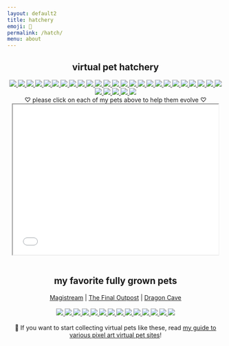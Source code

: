 ```yaml
---
layout: default2
title: hatchery
emoji: 🐣
permalink: /hatch/
menu: about
---
```

<center>
    <h2>virtual pet hatchery</h2>
    <div class="hatchery">
        <a target="other" href='https://finaloutpost.net/view/JgFiR#main'>
            <img src='https://finaloutpost.net/s/JgFiR.png'>
        </a>
        <a target="other" href='https://finaloutpost.net/view/PnY6A#main'>
            <img src='https://finaloutpost.net/s/PnY6A.png'>
        </a>
        <a target="other" href='https://finaloutpost.net/view/z42Vp#main'>
            <img src='https://finaloutpost.net/s/z42Vp.png'>
        </a>
        <a target="other" href='https://finaloutpost.net/view/eFRnw#main'>
            <img src='https://finaloutpost.net/s/eFRnw.png'>
        </a>
        <a target="other" href='https://finaloutpost.net/view/hIai7#main'>
            <img src='https://finaloutpost.net/s/hIai7.png'>
        </a>
        <a target="other" href='https://finaloutpost.net/view/WjKQM#main'>
            <img src='https://finaloutpost.net/s/WjKQM.png'>
        </a>
        <a target="other" href='https://finaloutpost.net/view/9U0Yy#main'>
            <img src='https://finaloutpost.net/s/9U0Yy.png'>
        </a>
        <a target="other" href='https://finaloutpost.net/view/pqhka#main'>
            <img src='https://finaloutpost.net/s/pqhka.png'>
        </a>
        <a target="other" href='https://finaloutpost.net/view/9Z1vj#main'>
            <img src='https://finaloutpost.net/s/9Z1vj.png'>
        </a>
        <a target="other" href='https://finaloutpost.net/view/cY7UP#main'>
            <img src='https://finaloutpost.net/s/cY7UP.png'>
        </a>
        <a target="other" href='https://finaloutpost.net/view/fgoZb#main'>
            <img src='https://finaloutpost.net/s/fgoZb.png'>
        </a>
        <a target="other" href='https://finaloutpost.net/view/sogYi#main'>
            <img src='https://finaloutpost.net/s/sogYi.png'>
        </a>
        <a target="other" href='https://finaloutpost.net/view/rxO33#main'>
            <img src='https://finaloutpost.net/s/rxO33.png'>
        </a>
        <a target="other" href="https://dragcave.net/view/5U3LM#middle">
            <img src="https://dragcave.net/image/5U3LM.gif" style="border-width:0"/>
        </a>
        <a target="other" href="https://dragcave.net/view/CbbEA#middle">
            <img src="https://dragcave.net/image/CbbEA.gif" style="border-width:0"/>
        </a>
        <a target="other" href="https://dragcave.net/view/sgRWh#middle">
            <img src="https://dragcave.net/image/sgRWh.gif" style="border-width:0"/>
        </a>
        <a target="other" href="https://dragcave.net/view/nY0RQ#middle">
            <img src="https://dragcave.net/image/nY0RQ.gif" style="border-width:0"/>
        </a>
        <a target="other" href="https://dragcave.net/view/Oo5SG#middle">
            <img src="https://dragcave.net/image/Oo5SG.gif" style="border-width:0"/>
        </a>
        <a target="other" href="https://dragcave.net/view/1qdkK#middle">
            <img src="https://dragcave.net/image/1qdkK.gif" style="border-width:0"/>
        </a>
        <a target="other" href="https://dragcave.net/view/aM7wU#middle">
            <img src="https://dragcave.net/image/aM7wU.gif" style="border-width:0"/>
        </a>
        <a target="other" href="https://dragcave.net/view/z874l#middle">
            <img src="https://dragcave.net/image/z874l.gif" style="border-width:0"/>
        </a>
        <a target="other" href="https://dragcave.net/view/wB57J#middle">
            <img src="https://dragcave.net/image/wB57J.gif" style="border-width:0"/>
        </a>
        <a target="other" href="https://dragcave.net/view/7HcCV#middle">
            <img src="https://dragcave.net/image/7HcCV.gif" style="border-width:0"/>
        </a>
        <a target="other" href="https://dragcave.net/view/9yBR1#middle">
            <img src="https://dragcave.net/image/9yBR1.gif" style="border-width:0"/>
        </a>
        <a target="other" href="https://dragcave.net/view/iojup#middle">
            <img src="https://dragcave.net/image/iojup.gif" style="border-width:0"/>
        </a>
        <a target="other" href="http://magistream.com/creature/14241977#page-body">
            <img src="http://magistream.com/img/14241977.gif"/>
        </a>
        <a target="other" href="http://magistream.com/creature/14242301#page-body">
            <img src="http://magistream.com/img/14242301.gif"/>
        </a>
        <a target="other" href="http://magistream.com/creature/14241973#page-body">
            <img src="http://magistream.com/img/14241973.gif"/>
        </a>
        <a target="other" href="http://magistream.com/creature/14241985#page-body">
            <img src="http://magistream.com/img/14241985.gif"/>
        </a>
        <a target="other" href="http://magistream.com/creature/14237797#page-body">
            <img src="http://magistream.com/img/14237797.gif"/>
        </a>
        <div class="hatchery-status">
            ♡ please click on each of my pets above to help them evolve ♡
        </div>
        <iframe src="/hatchable.txt" name="other" width="95%" height="350px"></iframe>
    </div>
    <script>
        let isIframeLoadSet = false;
        document.querySelectorAll('a[target="other"]').forEach(el => {
            el.onclick = () => {
                document.querySelector('.hatchery-status').innerText = "loading...";
                if (!isIframeLoadSet) {
                    isIframeLoadSet = true;
                    document.getElementsByName("other")[0].onload = () => {
                        document.querySelector('.hatchery-status').innerText = "thank you!";
                    }
                }
            };
        });
    </script>
    <br>
    <h2>my favorite fully grown pets</h2>
    <a target="_blank" href="https://magistream.com/user/lostletters/Completed">Magistream</a> | 
    <a target="_blank" href="https://finaloutpost.net/visit/lostletters/37592">The Final Outpost</a> | 
    <a target="_blank" href="https://dragcave.net/user/lostletters">Dragon Cave</a>
    <br>
    <br>
        <a target="other" href='https://finaloutpost.net/view/CCG9D#main'>
            <img src='https://finaloutpost.net/s/CCG9D.png'>
        </a>
        <a target="other" href="https://dragcave.net/view/gpSa9#middle">
            <img src="https://dragcave.net/image/gpSa9.gif" style="border-width:0"/>
        </a>
        <a target="other" href="https://dragcave.net/view/mMntk#middle">
            <img src="https://dragcave.net/image/mMntk.gif" style="border-width:0"/>
        </a>
        <a target="other" href="https://dragcave.net/view/PCf1e">
            <img src="https://dragcave.net/image/PCf1e.gif" style="border-width:0"/>
        </a>
        <a target="other" href="https://dragcave.net/view/OVsMx#middle">
            <img src="https://dragcave.net/image/OVsMx.gif" style="border-width:0"/>
        </a>
        <a target="other" href="https://dragcave.net/view/yLmgd#middle">
            <img src="https://dragcave.net/image/yLmgd.gif" style="border-width:0"/>
        </a>
        <a target="other" href="https://dragcave.net/view/aZAqo#middle">
            <img src="https://dragcave.net/image/aZAqo.gif" style="border-width:0"/>
        </a>
        <a target="other" href="https://dragcave.net/view/spPTJ#middle">
            <img src="https://dragcave.net/image/spPTJ.gif" style="border-width:0"/>
        </a>
        <a target="other" href="http://magistream.com/creature/14201225#page-body">
            <img src="http://magistream.com/img/14201225.gif"/>
        </a>
        <a target="other" href="http://magistream.com/creature/14211781">
            <img src="http://magistream.com/img/14211781.gif"/>
        </a>
        <a target="other" href="http://magistream.com/creature/14213565">
            <img src="http://magistream.com/img/14213565.gif"/>
        </a>
        <a target="other" href='https://finaloutpost.net/view/ohzHb#main'>
            <img src='https://finaloutpost.net/s/ohzHb1.png'>
        </a>
        <a target="other" href='https://finaloutpost.net/view/6XO96#main'>
            <img src='https://finaloutpost.net/s/6XO96.png'>
        </a>
        <a target="other" href='https://finaloutpost.net/view/6tZ5z#main'>
         <img src='https://finaloutpost.net/s/6tZ5z3.png'>
        </a>
    <br>
    <br>
    📝 If you want to start collecting virtual pets like these, read <a href="/2022/11/25/virtual-pets.html">my guide to various pixel art virtual pet sites</a>!
</center>
